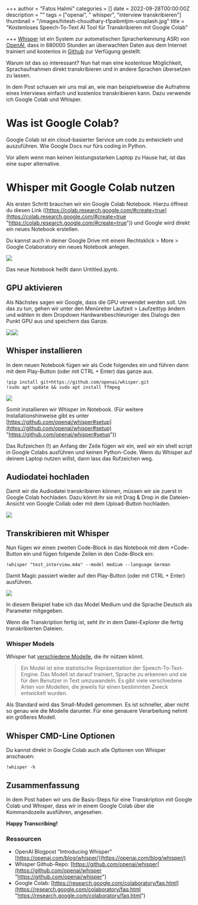 +++
author = "Fatos Halimi"
categories = []
date = 2022-09-28T00:00:00Z
description = ""
tags = ["openai", " whisper", "interview transkribieren"]
thumbnail = "/images/hitesh-choudhary-t1paibmtjim-unsplash.jpg"
title = "Kostenloses Speech-To-Text AI Tool für Transkribieren mit Google Colab"

+++
[Whisper](https://github.com/openai/whisper "https://github.com/openai/whisper") ist ein System zur automatischen Spracherkennung ASR) von [OpenAI](https://openai.com/blog/whisper/ "https://openai.com/blog/whisper/"), dass in 680000 Stunden an überwachten Daten aus dem Internet trainiert und kostenlos in [Github](https://github.com/openai/whisper "https://github.com/openai/whisper") zur Verfügung gestellt.

Warum ist das so interessant? Nun hat man eine kostenlose Möglichkeit, Sprachaufnahmen direkt transkribieren und in andere Sprachen übersetzen zu lassen.

In dem Post schauen wir uns mal an, wie man beispielsweise die Aufnahme eines Interviews einfach und kostenlos transkribieren kann. Dazu verwende ich Google Colab und Whisper.

# Was ist Google Colab?

Google Colab ist ein cloud-basierter Service um code zu entwickeln und auszuführen. Wie Google Docs nur fürs coding in Python.

Vor allem wenn man keinen leistungsstarken Laptop zu Hause hat, ist das eine super alternative.

# Whisper mit Google Colab nutzen

Als ersten Schritt brauchen wir ein Google Colab Notebook. Hierzu öffnest du diesen Link ([https://colab.research.google.com/#create=true](https://colab.research.google.com/#create=true "https://colab.research.google.com/#create=true")) und Google wird direkt ein neues Notebook erstellen.

Du kannst auch in deiner Google Drive mit einem Rechtsklick > More > Google Colaboratory ein neues Notebook anlegen.

![](/images/Google_Drive_Collab.png)

Das neue Notebook heißt dann Untitled.ipynb.

## GPU aktivieren

Als Nächstes sagen wir Google, dass die GPU verwendet werden soll. Um das zu tun, gehen wir unter den Menüreiter Laufzeit > Laufzeittyp ändern und wählen in dem Dropdown Hardwarebeschleuniger des Dialogs den Punkt GPU aus und speichern das Ganze.

![](/images/Google_Collab_Runtime.png)![](/images/Google_Collab_GPU.png)

## Whisper installieren

In dem neuen Notebook fügen wir als Code folgendes ein und führen dann mit dem Play-Button (oder mit CTRL + Enter) das ganze aus.

    !pip install git+https://github.com/openai/whisper.git 
    !sudo apt update && sudo apt install ffmpeg

![](/images/Google_Collab_whisper_install.png)

Somit installieren wir Whisper im Notebook. (Für weitere Installationshinweise gibt es unter [https://github.com/openai/whisper#setup](https://github.com/openai/whisper#setup) "https://github.com/openai/whisper#setup"))

Das Rufzeichen (!) an Anfang der Zeile fügen wir ein, weil wir ein shell script in Google Colabs ausführen und keinen Python-Code. Wenn du Whisper auf deinem Laptop nutzen willst, dann lass das Rufzeichen weg.

## Audiodatei hochladen

Damit wir die Audiodatei transkribieren können, müssen wir sie zuerst in Google Colab hochladen. Dazu könnt ihr sie mit Drag & Drop in die Dateien-Ansicht von Google Collab oder mit dem Upload-Button hochladen.

![](/images/Google_Collab_File_Upload.png)

## Transkribieren mit Whisper

Nun fügen wir einen zweiten Code-Block in das Notebook mit dem +Code-Button ein und fügen folgende Zeilen in den Code-Block ein:

    !whisper "test_interview.m4a" --model medium --language German

Damit Magic passiert wieder auf den Play-Button (oder mit CTRL + Enter) ausführen.

![](/images/Google_Collab_whisper.png)

In diesem Beispiel habe ich das Model Medium und die Sprache Deutsch als Parameter mitgegeben.

Wenn die Transkription fertig ist, seht ihr in dem Datei-Explorer die fertig transkribierten Dateien.

### Whisper Models

Whisper hat [verschiedene Modelle](https://github.com/openai/whisper#available-models-and-languages "https://github.com/openai/whisper#available-models-and-languages"), die ihr nützen könnt. 

> Ein Model ist eine statistische Repräsentation der Speech-To-Text-Engine. Das Modell ist darauf trainiert, Sprache zu erkennen und sie für den Benutzer in Text umzuwandeln. Es gibt viele verschiedene Arten von Modellen, die jeweils für einen bestimmten Zweck entwickelt wurden.

Als Standard wird das Small-Modell genommen. Es ist schneller, aber nicht so genau wie die Modelle darunter. Für eine genauere Verarbeitung nehmt ein größeres Modell.

## Whisper CMD-Line Optionen

Du kannst direkt in Google Colab auch alle Optionen von Whisper anschauen:

    !whisper -h

## Zusammenfassung

In dem Post haben wir uns die Basis-Steps für eine Transkription mit Google Colab und Whisper, dass wir in einem Google Colab über die Kommandozeile ausführen, angesehen.

**Happy Transcribing!**

### Ressourcen

* OpenAI Blogpost "Introducing Whisper" [https://openai.com/blog/whisper/](https://openai.com/blog/whisper/)
* Whisper Github-Repo: [https://github.com/openai/whisper](https://github.com/openai/whisper "https://github.com/openai/whisper")
* Google Colab: [https://research.google.com/colaboratory/faq.html](https://research.google.com/colaboratory/faq.html "https://research.google.com/colaboratory/faq.html")
